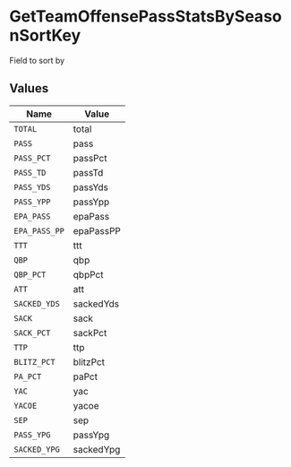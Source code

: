 # GetTeamOffensePassStatsBySeasonSortKey

Field to sort by


## Values

| Name          | Value         |
| ------------- | ------------- |
| `TOTAL`       | total         |
| `PASS`        | pass          |
| `PASS_PCT`    | passPct       |
| `PASS_TD`     | passTd        |
| `PASS_YDS`    | passYds       |
| `PASS_YPP`    | passYpp       |
| `EPA_PASS`    | epaPass       |
| `EPA_PASS_PP` | epaPassPP     |
| `TTT`         | ttt           |
| `QBP`         | qbp           |
| `QBP_PCT`     | qbpPct        |
| `ATT`         | att           |
| `SACKED_YDS`  | sackedYds     |
| `SACK`        | sack          |
| `SACK_PCT`    | sackPct       |
| `TTP`         | ttp           |
| `BLITZ_PCT`   | blitzPct      |
| `PA_PCT`      | paPct         |
| `YAC`         | yac           |
| `YACOE`       | yacoe         |
| `SEP`         | sep           |
| `PASS_YPG`    | passYpg       |
| `SACKED_YPG`  | sackedYpg     |